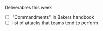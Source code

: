 Deliverables this week
- [ ] "Commandments" in Bakers handbook
- [ ] list of attacks that teams tend to perform
